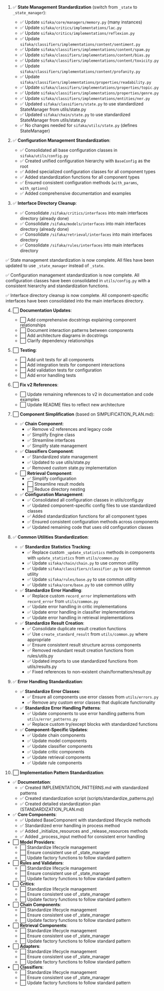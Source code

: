 1. ✅ **State Management Standardization** (switch from `_state` to `_state_manager`):
   - ✅ Update `sifaka/core/managers/memory.py` (many instances)
   - ✅ Update `sifaka/critics/implementations/lac.py`
   - ✅ Update `sifaka/critics/implementations/reflexion.py`
   - ✅ Update `sifaka/classifiers/implementations/content/sentiment.py`
   - ✅ Update `sifaka/classifiers/implementations/content/spam.py`
   - ✅ Update `sifaka/classifiers/implementations/content/bias.py`
   - ✅ Update `sifaka/classifiers/implementations/content/toxicity.py`
   - ✅ Update `sifaka/classifiers/implementations/content/profanity.py`
   - ✅ Update `sifaka/classifiers/implementations/properties/readability.py`
   - ✅ Update `sifaka/classifiers/implementations/properties/topic.py`
   - ✅ Update `sifaka/classifiers/implementations/properties/genre.py`
   - ✅ Update `sifaka/classifiers/implementations/entities/ner.py`
   - ✅ Updated `sifaka/classifiers/state.py` to use standardized StateManager from utils/state.py
   - ✅ Updated `sifaka/chain/state.py` to use standardized StateManager from utils/state.py
   - ✅ No changes needed for `sifaka/utils/state.py` (defines StateManager)

2. ✅ **Configuration Management Standardization**:
   - ✅ Consolidated all base configuration classes in `sifaka/utils/config.py`
   - ✅ Created unified configuration hierarchy with `BaseConfig` as the root
   - ✅ Added specialized configuration classes for all component types
   - ✅ Added standardization functions for all component types
   - ✅ Ensured consistent configuration methods (`with_params`, `with_options`)
   - ✅ Added comprehensive documentation and examples


3. ✅ **Interface Directory Cleanup**:
   - ✅ Consolidate `/sifaka/critics/interfaces` into main interfaces directory (already done)
   - ✅ Consolidate `/sifaka/models/interfaces` into main interfaces directory (already done)
   - ✅ Consolidate `/sifaka/retrieval/interfaces` into main interfaces directory
   - ✅ Consolidate `/sifaka/rules/interfaces` into main interfaces directory

✅ State management standardization is now complete. All files have been updated to use `_state_manager` instead of `_state`.

✅ Configuration management standardization is now complete. All configuration classes have been consolidated in `utils/config.py` with a consistent hierarchy and standardization functions.

✅ Interface directory cleanup is now complete. All component-specific interfaces have been consolidated into the main interfaces directory.



4. ⬜ **Documentation Updates**:
   - ⬜ Add comprehensive docstrings explaining component relationships
   - ⬜ Document interaction patterns between components
   - ⬜ Add architecture diagrams in docstrings
   - ⬜ Clarify dependency relationships

5. ⬜ **Testing**:
   - ⬜ Add unit tests for all components
   - ⬜ Add integration tests for component interactions
   - ⬜ Add validation tests for configuration
   - ⬜ Add error handling tests

6. ⬜ **Fix v2 References**:
   - ⬜ Update remaining references to v2 in documentation and code examples
   - ⬜ Update README files to reflect new architecture

7. ⬜ **Component Simplification** (based on SIMPLIFICATION_PLAN.md):
   - ✅ **Chain Component**:
     - ✅ Remove v2 references and legacy code
     - ✅ Simplify Engine class
     - ✅ Streamline interfaces
     - ✅ Simplify state management
   - ✅ **Classifiers Component**:
     - ✅ Standardized state management
     - ✅ Updated to use utils/state.py
     - ✅ Removed custom state.py implementation
   - ⬜ **Retrieval Component**:
     - ✅ Simplify configuration
     - ⬜ Streamline result models
     - ⬜ Reduce directory nesting
   - ✅ **Configuration Management**:
     - ✅ Consolidated all configuration classes in utils/config.py
     - ✅ Updated component-specific config files to use standardized classes
     - ✅ Added standardization functions for all component types
     - ✅ Ensured consistent configuration methods across components
     - ✅ Updated remaining code that uses old configuration classes

8. ✅ **Common Utilities Standardization**:
   - ✅ **Standardize Statistics Tracking**:
     - ✅ Replace custom `_update_statistics` methods in components with `update_statistics` from `utils/common.py`
     - ✅ Update `sifaka/chain/chain.py` to use common utility
     - ✅ Update `sifaka/classifiers/classifier.py` to use common utility
     - ✅ Update `sifaka/rules/base.py` to use common utility
     - ✅ Update `sifaka/core/base.py` to use common utility
   - ✅ **Standardize Error Handling**:
     - ✅ Replace custom `record_error` implementations with `record_error` from `utils/common.py`
     - ✅ Update error handling in critic implementations
     - ✅ Update error handling in classifier implementations
     - ✅ Update error handling in retrieval implementations
   - ✅ **Standardize Result Creation**:
     - ✅ Consolidate duplicate result creation functions
     - ✅ Use `create_standard_result` from `utils/common.py` where appropriate
     - ✅ Ensure consistent result structure across components
     - ✅ Removed redundant result creation functions from rules/utils.py
     - ✅ Updated imports to use standardized functions from utils/results.py
     - ✅ Fixed references to non-existent chain/formatters/result.py

9. ✅ **Error Handling Standardization**:
   - ✅ **Standardize Error Classes**:
     - ✅ Ensure all components use error classes from `utils/errors.py`
     - ✅ Remove any custom error classes that duplicate functionality
   - ✅ **Standardize Error Handling Patterns**:
     - ✅ Update components to use error handling patterns from `utils/error_patterns.py`
     - ✅ Replace custom try/except blocks with standardized functions
   - ✅ **Component-Specific Updates**:
     - ✅ Update chain components
     - ✅ Update model components
     - ✅ Update classifier components
     - ✅ Update critic components
     - ✅ Update retrieval components
     - ✅ Update rule components

10. ⬜ **Implementation Pattern Standardization**:
   - ✅ **Documentation**:
     - ✅ Created IMPLEMENTATION_PATTERNS.md with standardized patterns
     - ✅ Created standardization script (scripts/standardize_patterns.py)
     - ✅ Created detailed standardization plan (STANDARDIZATION_PLAN.md)
   - ✅ **Core Components**:
     - ✅ Updated BaseComponent with standardized lifecycle methods
     - ✅ Standardized error handling in process method
     - ✅ Added _initialize_resources and _release_resources methods
     - ✅ Added _process_input method for consistent error handling
   - ⬜ **Model Providers**:
     - ⬜ Standardize lifecycle management
     - ⬜ Ensure consistent use of _state_manager
     - ⬜ Update factory functions to follow standard pattern
   - ⬜ **Rules and Validators**:
     - ⬜ Standardize lifecycle management
     - ⬜ Ensure consistent use of _state_manager
     - ⬜ Update factory functions to follow standard pattern
   - ⬜ **Critics**:
     - ⬜ Standardize lifecycle management
     - ⬜ Ensure consistent use of _state_manager
     - ⬜ Update factory functions to follow standard pattern
   - ⬜ **Chain Components**:
     - ⬜ Standardize lifecycle management
     - ⬜ Ensure consistent use of _state_manager
     - ⬜ Update factory functions to follow standard pattern
   - ⬜ **Retrieval Components**:
     - ⬜ Standardize lifecycle management
     - ⬜ Ensure consistent use of _state_manager
     - ⬜ Update factory functions to follow standard pattern
   - ⬜ **Adapters**:
     - ⬜ Standardize lifecycle management
     - ⬜ Ensure consistent use of _state_manager
     - ⬜ Update factory functions to follow standard pattern
   - ⬜ **Classifiers**:
     - ⬜ Standardize lifecycle management
     - ⬜ Ensure consistent use of _state_manager
     - ⬜ Update factory functions to follow standard pattern
